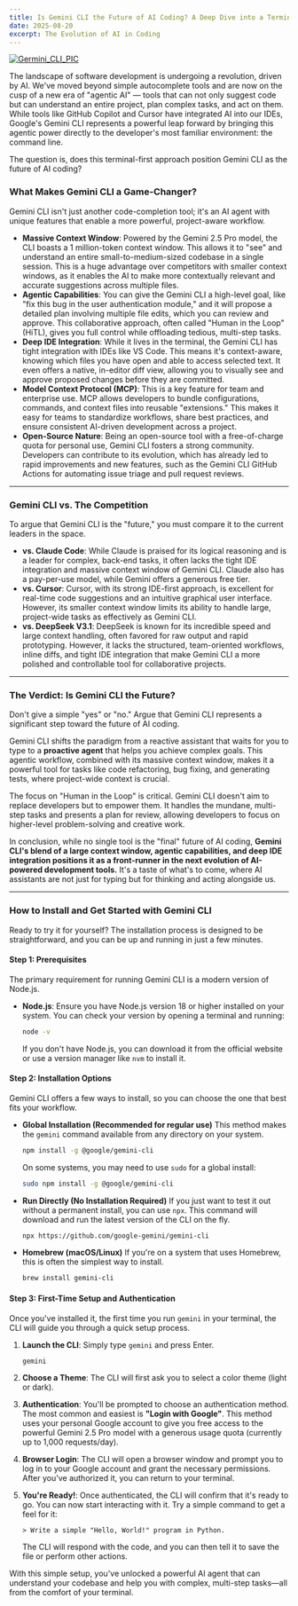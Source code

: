 ```yaml
---
title: Is Gemini CLI the Future of AI Coding? A Deep Dive into a Terminal-First AI Agent
date: 2025-08-20
excerpt: The Evolution of AI in Coding
---
```

[![Germini_CLI_PIC](https://techcrunch.com/wp-content/uploads/2025/06/Gemini_CLI_Hero_Final.png)](https://github.com/google-gemini/gemini-cli)


The landscape of software development is undergoing a revolution, driven by AI. We've moved beyond simple autocomplete tools and are now on the cusp of a new era of "agentic AI" — tools that can not only suggest code but can understand an entire project, plan complex tasks, and act on them. While tools like GitHub Copilot and Cursor have integrated AI into our IDEs, Google's Gemini CLI represents a powerful leap forward by bringing this agentic power directly to the developer's most familiar environment: the command line.

The question is, does this terminal-first approach position Gemini CLI as the future of AI coding?
### What Makes Gemini CLI a Game-Changer?

Gemini CLI isn't just another code-completion tool; it's an AI agent with unique features that enable a more powerful, project-aware workflow.

  * **Massive Context Window**: Powered by the Gemini 2.5 Pro model, the CLI boasts a 1 million-token context window. This allows it to "see" and understand an entire small-to-medium-sized codebase in a single session. This is a huge advantage over competitors with smaller context windows, as it enables the AI to make more contextually relevant and accurate suggestions across multiple files.
  * **Agentic Capabilities**: You can give the Gemini CLI a high-level goal, like "fix this bug in the user authentication module," and it will propose a detailed plan involving multiple file edits, which you can review and approve. This collaborative approach, often called "Human in the Loop" (HiTL), gives you full control while offloading tedious, multi-step tasks.
  * **Deep IDE Integration**: While it lives in the terminal, the Gemini CLI has tight integration with IDEs like VS Code. This means it's context-aware, knowing which files you have open and able to access selected text. It even offers a native, in-editor diff view, allowing you to visually see and approve proposed changes before they are committed.
  * **Model Context Protocol (MCP)**: This is a key feature for team and enterprise use. MCP allows developers to bundle configurations, commands, and context files into reusable "extensions." This makes it easy for teams to standardize workflows, share best practices, and ensure consistent AI-driven development across a project.
  * **Open-Source Nature**: Being an open-source tool with a free-of-charge quota for personal use, Gemini CLI fosters a strong community. Developers can contribute to its evolution, which has already led to rapid improvements and new features, such as the Gemini CLI GitHub Actions for automating issue triage and pull request reviews.

-----

### Gemini CLI vs. The Competition

To argue that Gemini CLI is the "future," you must compare it to the current leaders in the space.

  * **vs. Claude Code**: While Claude is praised for its logical reasoning and is a leader for complex, back-end tasks, it often lacks the tight IDE integration and massive context window of Gemini CLI. Claude also has a pay-per-use model, while Gemini offers a generous free tier.
  * **vs. Cursor**: Cursor, with its strong IDE-first approach, is excellent for real-time code suggestions and an intuitive graphical user interface. However, its smaller context window limits its ability to handle large, project-wide tasks as effectively as Gemini CLI.
  * **vs. DeepSeek V3.1**: DeepSeek is known for its incredible speed and large context handling, often favored for raw output and rapid prototyping. However, it lacks the structured, team-oriented workflows, inline diffs, and tight IDE integration that make Gemini CLI a more polished and controllable tool for collaborative projects.

-----

### The Verdict: Is Gemini CLI the Future?

Don't give a simple "yes" or "no." Argue that Gemini CLI represents a significant step toward the future of AI coding.

Gemini CLI shifts the paradigm from a reactive assistant that waits for you to type to a **proactive agent** that helps you achieve complex goals. This agentic workflow, combined with its massive context window, makes it a powerful tool for tasks like code refactoring, bug fixing, and generating tests, where project-wide context is crucial.

The focus on "Human in the Loop" is critical. Gemini CLI doesn't aim to replace developers but to empower them. It handles the mundane, multi-step tasks and presents a plan for review, allowing developers to focus on higher-level problem-solving and creative work.

In conclusion, while no single tool is the "final" future of AI coding, **Gemini CLI's blend of a large context window, agentic capabilities, and deep IDE integration positions it as a front-runner in the next evolution of AI-powered development tools.** It's a taste of what's to come, where AI assistants are not just for typing but for thinking and acting alongside us.

-----

### How to Install and Get Started with Gemini CLI

Ready to try it for yourself? The installation process is designed to be straightforward, and you can be up and running in just a few minutes.

#### Step 1: Prerequisites

The primary requirement for running Gemini CLI is a modern version of Node.js.

  * **Node.js**: Ensure you have Node.js version 18 or higher installed on your system. You can check your version by opening a terminal and running:

    ```bash
    node -v
    ```

    If you don't have Node.js, you can download it from the official website or use a version manager like `nvm` to install it.

#### Step 2: Installation Options

Gemini CLI offers a few ways to install, so you can choose the one that best fits your workflow.

  * **Global Installation (Recommended for regular use)**
    This method makes the `gemini` command available from any directory on your system.

    ```bash
    npm install -g @google/gemini-cli
    ```

    On some systems, you may need to use `sudo` for a global install:

    ```bash
    sudo npm install -g @google/gemini-cli
    ```

  * **Run Directly (No Installation Required)**
    If you just want to test it out without a permanent install, you can use `npx`. This command will download and run the latest version of the CLI on the fly.

    ```bash
    npx https://github.com/google-gemini/gemini-cli
    ```

  * **Homebrew (macOS/Linux)**
    If you're on a system that uses Homebrew, this is often the simplest way to install.

    ```bash
    brew install gemini-cli
    ```

#### Step 3: First-Time Setup and Authentication

Once you've installed it, the first time you run `gemini` in your terminal, the CLI will guide you through a quick setup process.

1.  **Launch the CLI**: Simply type `gemini` and press Enter.

    ```bash
    gemini
    ```

2.  **Choose a Theme**: The CLI will first ask you to select a color theme (light or dark).

3.  **Authentication**: You'll be prompted to choose an authentication method. The most common and easiest is **"Login with Google"**. This method uses your personal Google account to give you free access to the powerful Gemini 2.5 Pro model with a generous usage quota (currently up to 1,000 requests/day).

4.  **Browser Login**: The CLI will open a browser window and prompt you to log in to your Google account and grant the necessary permissions. After you've authorized it, you can return to your terminal.

5.  **You're Ready\!**: Once authenticated, the CLI will confirm that it's ready to go. You can now start interacting with it. Try a simple command to get a feel for it:

    ```
    > Write a simple "Hello, World!" program in Python.
    ```

    The CLI will respond with the code, and you can then tell it to save the file or perform other actions.

With this simple setup, you've unlocked a powerful AI agent that can understand your codebase and help you with complex, multi-step tasks—all from the comfort of your terminal.